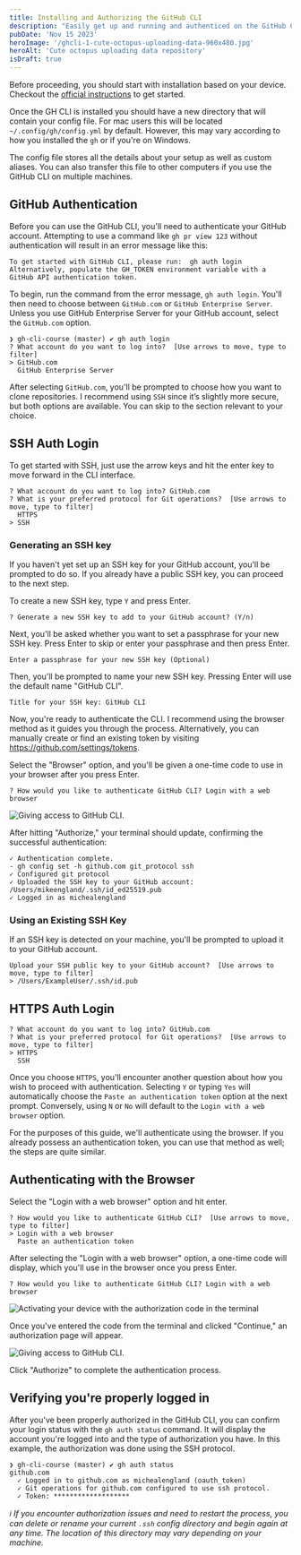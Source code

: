 ```yaml
---
title: Installing and Authorizing the GitHub CLI
description: "Easily get up and running and authenticed on the GitHub CLI."
pubDate: 'Nov 15 2023'
heroImage: '/ghcli-1-cute-octopus-uploading-data-960x480.jpg'
heroAlt: 'Cute octopus uploading data repository'
isDraft: true
---
```


Before proceeding, you should start with installation based on your device. Checkout the [official instructions](https://github.com/cli/cli#installation) to get started.

Once the GH CLI is installed you should have a new directory that will contain your config file. For mac users this will be located `~/.config/gh/config.yml` by default. However, this may vary according to how you installed the `gh` or if you're on Windows.

The config file stores all the details about your setup as well as custom aliases. You can also transfer this file to other computers if you use the GitHub CLI on multiple machines.

## GitHub Authentication
Before you can use the GitHub CLI, you'll need to authenticate your GitHub account. Attempting to use a command like `gh pr view 123` without authentication will result in an error message like this:

```shell
To get started with GitHub CLI, please run:  gh auth login
Alternatively, populate the GH_TOKEN environment variable with a GitHub API authentication token.
```

To begin, run the command from the error message, `gh auth login`. You'll then need to choose between `GitHub.com` or `GitHub Enterprise Server`. Unless you use GitHub Enterprise Server for your GitHub account, select the `GitHub.com` option.

```shell
❯ gh-cli-course (master) ✔ gh auth login
? What account do you want to log into?  [Use arrows to move, type to filter]
> GitHub.com
  GitHub Enterprise Server
```

After selecting `GitHub.com`, you'll be prompted to choose how you want to clone repositories. I recommend using `SSH` since it’s slightly more secure, but both options are available. You can skip to the section relevant to your choice.

## SSH Auth Login
To get started with SSH, just use the arrow keys and hit the enter key to move forward in the CLI interface.

```shell
? What account do you want to log into? GitHub.com
? What is your preferred protocol for Git operations?  [Use arrows to move, type to filter]
  HTTPS
> SSH
```

### Generating an SSH key
If you haven't yet set up an SSH key for your GitHub account, you'll be prompted to do so. If you already have a public SSH key, you can proceed to the next step.

To create a new SSH key, type `Y` and press Enter.

```shell
? Generate a new SSH key to add to your GitHub account? (Y/n)
```

Next, you'll be asked whether you want to set a passphrase for your new SSH key. Press Enter to skip or enter your passphrase and then press Enter.

```shell
Enter a passphrase for your new SSH key (Optional)
```

Then, you'll be prompted to name your new SSH key. Pressing Enter will use the default name "GitHub CLI".

```shell
Title for your SSH key: GitHub CLI
```

Now, you're ready to authenticate the CLI. I recommend using the browser method as it guides you through the process. Alternatively, you can manually create or find an existing token by visiting https://github.com/settings/tokens.

Select the "Browser" option, and you'll be given a one-time code to use in your browser after you press Enter.

```shell
? How would you like to authenticate GitHub CLI? Login with a web browser
```
![Giving access to GitHub CLI.](./assets/ghcli-1-access-auth.jpg)

After hitting "Authorize," your terminal should update, confirming the successful authentication:

```shell
✓ Authentication complete.
- gh config set -h github.com git_protocol ssh
✓ Configured git protocol
✓ Uploaded the SSH key to your GitHub account: /Users/mikeengland/.ssh/id_ed25519.pub
✓ Logged in as michealengland
```

### Using an Existing SSH Key
If an SSH key is detected on your machine, you'll be prompted to upload it to your GitHub account.

```shell
Upload your SSH public key to your GitHub account?  [Use arrows to move, type to filter]
> /Users/ExampleUser/.ssh/id.pub
```

## HTTPS Auth Login
```shell
? What account do you want to log into? GitHub.com
? What is your preferred protocol for Git operations?  [Use arrows to move, type to filter]
> HTTPS
  SSH
```

Once you choose `HTTPS`, you'll encounter another question about how you wish to proceed with authentication. Selecting `Y` or typing `Yes` will automatically choose the `Paste an authentication token` option at the next prompt. Conversely, using `N` or `No` will default to the `Login with a web browser` option.

For the purposes of this guide, we'll authenticate using the browser. If you already possess an authentication token, you can use that method as well; the steps are quite similar.

## Authenticating with the Browser
Select the "Login with a web browser" option and hit enter.

```shell
? How would you like to authenticate GitHub CLI?  [Use arrows to move, type to filter]
> Login with a web browser
  Paste an authentication token
```

After selecting the "Login with a web browser" option, a one-time code will display, which you'll use in the browser once you press Enter.

```shell
? How would you like to authenticate GitHub CLI? Login with a web browser
```

![Activating your device with the authorization code in the terminal](./assets/ghcli-1-device-activation.jpg)

Once you've entered the code from the terminal and clicked "Continue," an authorization page will appear.

![Giving access to GitHub CLI.](./assets/ghcli-1-access-auth.jpg)

Click "Authorize" to complete the authentication process.

## Verifying you're properly logged in
After you've been properly authorized in the GitHub CLI, you can confirm your login status with the `gh auth status` command. It will display the account you're logged into and the type of authorization you have. In this example, the authorization was done using the SSH protocol.

```shell
❯ gh-cli-course (master) ✔ gh auth status
github.com
  ✓ Logged in to github.com as michealengland (oauth_token)
  ✓ Git operations for github.com configured to use ssh protocol.
  ✓ Token: *******************
```

_ℹ️  If you encounter authorization issues and need to restart the process, you can delete or rename your current `.ssh` config directory and begin again at any time. The location of this directory may vary depending on your machine._
